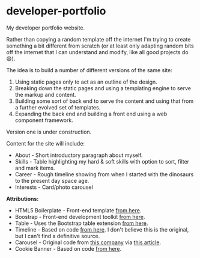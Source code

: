 # developer-portfolio
My developer portfolio website.

Rather than copying a random template off the internet I'm trying to create something a bit different from scratch (or at least 
only adapting random bits off the internet that I can understand and modify, like all good projects do 😄).

The idea is to build a number of different versions of the same site:

1. Using static pages only to act as an outline of the design. 
2. Breaking down the static pages and using a templating engine to serve the markup and content.
3. Building some sort of back end to serve the content and using that from a further evolved set of templates.
4. Expanding the back end and building a front end using a web component framework.

Version one is under construction.

Content for the site will include:

- About - Short introductory paragraph about myself.
- Skills - Table highlighting my hard & soft skills with option to sort, filter and mark items.
- Career - Rough timeline showing from when I started with the dinosaurs to the present day space age.
- Interests - Card/photo carousel

**Attributions:**

- HTML5 Boilerplate - Front-end template [from here](https://html5boilerplate.com/).
- Boostrap - Front-end development toolkit [from here](https://getbootstrap.com/).
- Table - Uses the Bootstrap table extension [from here](https://bootstrap-table.com/).
- Timeline - Based on code [from here](https://bootsnipp.com/snippets/Q0ppE). I don't believe this is the original, but I can't find a definitive source.
- Carousel - Original code from [this company](http://iatek.com/) via [this article](https://azmind.com/bootstrap-carousel-multiple-items/).
- Cookie Banner - Based on code [from here](https://github.com/kolappannathan/bootstrap-cookie-banner).

